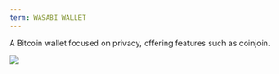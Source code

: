 ```yaml
---
term: WASABI WALLET
---
```


A Bitcoin wallet focused on privacy, offering features such as coinjoin.

![](../../dictionnaire/assets/48.png)